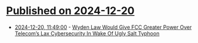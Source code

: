 # [Published on 2024-12-20](index.md)

* [2024-12-20, 11:49:00](https://soylentnews.org/politics/article.pl?sid=24/12/19/1711252&from=rss) - [Wyden Law Would Give FCC Greater Power Over Telecom’s Lax Cybersecurity In Wake Of Ugly Salt Typhoon](https://soylentnews.org/politics/article.pl?sid=24/12/19/1711252&from=rss)
